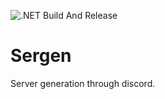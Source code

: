 ![.NET Build And Release](https://github.com/tomhobson/Sergen/workflows/.NET%20Build%20And%20Release/badge.svg)
# Sergen
Server generation through discord.
